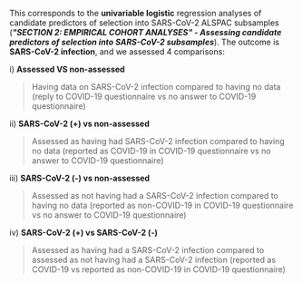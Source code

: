 This corresponds to the **univariable logistic** regression analyses of candidate predictors of selection into SARS-CoV-2 ALSPAC subsamples (***"SECTION 2: EMPIRICAL COHORT ANALYSES" - Assessing candidate predictors of selection into SARS-CoV-2 subsamples***). The outcome is **SARS-CoV-2 infection**, and we assessed 4 comparisons: 

i) **Assessed VS non-assessed**
>Having data on SARS-CoV-2 infection compared to having no data (reply to COVID-19 questionnaire vs no answer to COVID-19 questionnaire)

ii) **SARS-CoV-2 (+) vs non-assessed**
>Assessed as having had SARS-CoV-2 infection compared to having no data (reported as COVID-19 in COVID-19 questionnaire vs no answer to COVID-19 questionnaire)

iii) **SARS-CoV-2 (-) vs non-assessed**
>Assessed as not having had a SARS-CoV-2 infection compared to having no data (reported as non-COVID-19 in COVID-19 questionnaire vs no answer to COVID-19 questionnaire)

iv) **SARS-CoV-2 (+) vs SARS-CoV-2 (-)**
>Assessed as having had a SARS-CoV-2 infection compared to assessed as not having had a SARS-CoV-2 infection (reported as COVID-19 vs reported as non-COVID-19 in COVID-19 questionnaire)
